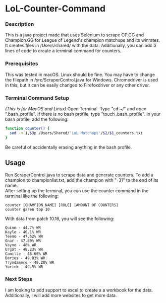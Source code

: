 # LoL-Counter-Command
### Description
This is a java project made that uses Selenium to scrape OP.GG and Champion.GG for League of Legend's champion matchups and its winrates. It creates files in /Users/shared/ 
with the data. Additionally, you can add 3 lines of code to create a terminal command for counters.

### Prerequisites
This was tested in macOS. Linux should be fine. You may have to change the filepath in /src/ScraperControl.java for Windows. Chromedriver is used in this, but 
it can be easily changed to Firefoxdriver or any other driver.

### Terminal Command Setup
*(This is for MacOS and Linux)* Open Terminal. Type "cd ~/" and open ".bash_profile". If there is no bash profile, type "touch .bash_profile". In your bash profile,
add the following:
```bash
function counter() {
  sed -n 1,$3p /Users/Shared/'LoL Matchups'/$2/$1_counters.txt
}
```
Be careful of accidentally erasing anything in the bash profile.

## Usage
Run ScraperControl.java to scrape data and generate counters. To add a champion to championlist.txt, add the champion with "-31" to the end of its name.  
After setting up the terminal, you can use the counter command in the terminal like the following:
```
counter [CHAMPION_NAME] [ROLE] [AMOUNT OF COUNTERS]
counter garen top 10
```
With data from patch 10.16, you will see the following:
```
Quinn - 44.7% WR
Kayle - 46.1% WR
Teemo - 47.52% WR
Gnar - 47.89% WR
Vayne - 48% WR
Urgot - 48.23% WR
Camille - 48.66% WR
Darius - 49.03% WR
Tryndamere - 49.28% WR
Yorick - 49.5% WR
```

### Next Steps
I am looking to add support to excel to create a a workbook for the data. Additionally, I will add more websites to get more data.
